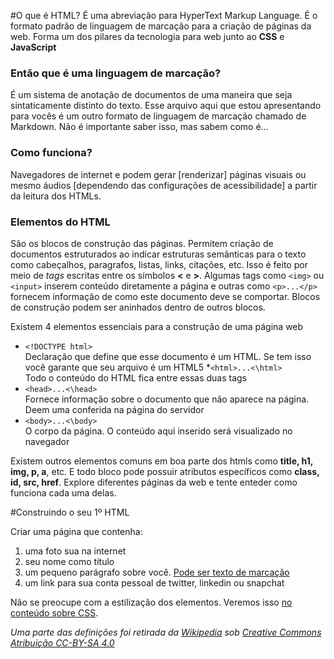 #O que é HTML?
É uma abreviação para HyperText Markup Language. É o formato padrão de linguagem de marcação para a criação de páginas da web. Forma um dos pilares da tecnologia para web junto ao __CSS__ e __JavaScript__

### Então que é uma linguagem de marcação?
É um sistema de anotação de documentos de uma maneira que seja sintaticamente distinto do texto. Esse arquivo aqui que estou apresentando para vocês é um outro formato de linguagem de marcação chamado de Markdown. Não é importante saber isso, mas sabem como é...

### Como funciona?
Navegadores de internet e podem gerar [renderizar] páginas visuais ou mesmo áudios [dependendo das configurações de acessibilidade] a partir da leitura dos HTMLs.

### Elementos do HTML
São os blocos de construção das páginas. Permitem criação de documentos estruturados ao indicar estruturas semânticas para o texto como cabeçalhos, paragrafos, listas, links, citações, etc. Isso é feito por meio de _tags_ escritas entre os símbolos __<__ e __>__. Algumas tags como `<img>` ou `<input>` inserem conteúdo diretamente a página e outras como `<p>...</p>` fornecem informação de como este documento deve se comportar. Blocos de construção podem ser aninhados dentro de outros blocos.

Existem 4 elementos essenciais para a construção de uma página web
* `<!DOCTYPE html>`  
Declaração que define que esse documento é um HTML. Se tem isso você garante que seu arquivo é um HTML5
*`<html>...<\html>`  
Todo o conteúdo do HTML fica entre essas duas tags
* `<head>...<\head>`  
Fornece informação sobre o documento que não aparece na página. Deem uma conferida na página do servidor
* `<body>...<\body>`  
O corpo da página. O conteúdo aqui inserido será visualizado no navegador

Existem outros elementos comuns em boa parte dos htmls como __title, h1, img, p, a__, etc. E todo bloco pode possuir atributos específicos como __class, id, src, href__. Explore diferentes páginas da web e tente enteder como funciona cada uma delas.

#Construindo o seu 1º HTML

Criar uma página que contenha:

1. uma foto sua na internet
2. seu nome como título
3. um pequeno parágrafo sobre você. [Pode ser texto de marcação](http://www.lipsum.com/feed/html)
4. um link para sua conta pessoal de twitter, linkedin ou snapchat

Não se preocupe com a estilização dos elementos. Veremos isso  [no conteúdo sobre CSS](https://github.com/carloslemos/oficina/tree/master/CSS).

_Uma parte das definições foi retirada da [Wikipedia](https://en.wikipedia.org/wiki/HTML) sob [Creative Commons Atribuição CC-BY-SA 4.0](http://creativecommons.org/licenses/by-sa/4.0/legalcode)_
